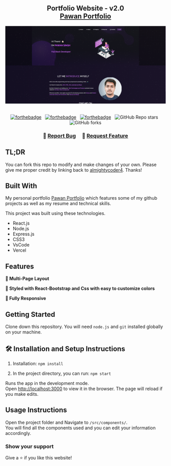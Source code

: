 <h2 align="center">
  Portfolio Website - v2.0<br/>
  <a href="https://pawsingh.netlify.app/" target="_blank">Pawan Portfolio</a>
</h2>
<div align="center">
  <img alt="Demo" src="./Images/readme-img.png" />
</div>

<br/>

<center>

[![forthebadge](https://forthebadge.com/images/badges/built-with-love.svg)](https://forthebadge.com) &nbsp;
[![forthebadge](https://forthebadge.com/images/badges/made-with-javascript.svg)](https://forthebadge.com) &nbsp;
[![forthebadge](https://forthebadge.com/images/badges/open-source.svg)](https://forthebadge.com) &nbsp;
![GitHub Repo stars](https://img.shields.io/github/stars/almightycoder4/Portfolio?color=red&logo=github&style=for-the-badge) &nbsp;
![GitHub forks](https://img.shields.io/github/forks/almightycoder4/Portfolio?color=red&logo=github&style=for-the-badge)

</center>

<h3 align="center">
    🔹
    <a href="https://github.com/almightycoder4/Portfolio/issues">Report Bug</a> &nbsp; &nbsp;
    🔹
    <a href="https://github.com/almightycoder4/Portfolio/issues">Request Feature</a>
</h3>

## TL;DR

You can fork this repo to modify and make changes of your own. Please give me proper credit by linking back to [almightycoder4](https://github.com/almightycoder4/Portfolio). Thanks!

## Built With

My personal portfolio <a href="https://pawsingh.netlify.app/" target="_blank">Pawan Portfolio</a> which features some of my github projects as well as my resume and technical skills.<br/>

This project was built using these technologies.

- React.js
- Node.js
- Express.js
- CSS3
- VsCode
- Vercel

## Features

**📖 Multi-Page Layout**

**🎨 Styled with React-Bootstrap and Css with easy to customize colors**

**📱 Fully Responsive**

## Getting Started

Clone down this repository. You will need `node.js` and `git` installed globally on your machine.

## 🛠 Installation and Setup Instructions

1. Installation: `npm install`

2. In the project directory, you can run: `npm start`

Runs the app in the development mode.\
Open [http://localhost:3000](http://localhost:3000) to view it in the browser.
The page will reload if you make edits.

## Usage Instructions

Open the project folder and Navigate to `/src/components/`. <br/>
You will find all the components used and you can edit your information accordingly.

### Show your support

Give a ⭐ if you like this website!
